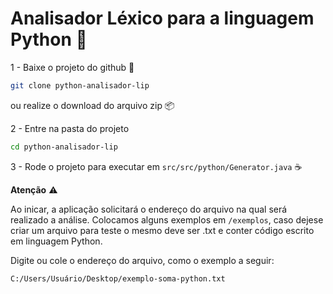# Analisador Léxico para a linguagem Python 🐍

1 - Baixe o projeto do github 🔄

```bash
git clone python-analisador-lip 
```

ou realize o download do arquivo zip 📦

2 - Entre na pasta do projeto

```bash
cd python-analisador-lip
```

3 - Rode o projeto para executar em `src/src/python/Generator.java` ☕

**Atenção** ⚠

Ao inicar, a aplicação solicitará o endereço do arquivo na qual será realizado a análise. Colocamos alguns exemplos em `/exemplos`, caso dejese criar um arquivo para teste o mesmo deve ser .txt e conter código escrito em linguagem Python.

Digite ou cole o endereço do arquivo, como o exemplo a seguir: 

`C:/Users/Usuário/Desktop/exemplo-soma-python.txt`
